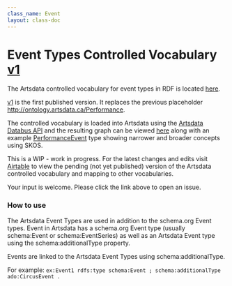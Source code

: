 ```yaml
---
class_name: Event
layout: class-doc
---
```


Event Types Controlled Vocabulary [v1](https://github.com/culturecreates/artsdata-data-model/commits/master/ontology/ontology-event-types.ttl)
==========
The Artsdata controlled vocabulary for event types in RDF is located [here](https://github.com/culturecreates/artsdata-data-model/tree/master/ontology).

[v1](https://github.com/culturecreates/artsdata-data-model/commits/master/ontology/ontology-event-types.ttl) is the first published version. It replaces the previous placeholder [<http://ontology.artsdata.ca/Performance>](http://ontology.artsdata.ca/Performance).

The controlled vocabulary is loaded into Artsdata using the [Artsdata Databus API](https://documenter.getpostman.com/view/3157443/TVep7mv3) and the resulting graph can be viewed [here](http://kg.artsdata.ca/ontology/event-types) along with an example [PerformanceEvent](http://kg.artsdata.ca/ontology/PerformanceEvent) type showing narrower and broader concepts using SKOS.

This is a WIP - work in progress. For the latest changes and edits visit [Airtable](https://airtable.com/shrtyQWqYTvWihO7Y) to view the pending (not yet published) version of the Artsdata controlled vocabulary and mapping to other vocabularies. 

Your input is welcome. Please click the link above to open an issue.

### How to use

The Artsdata Event Types are used in addition to the schema.org Event types.  Event in Artsdata has a schema.org Event type (usually schema:Event or schema:EventSeries) as well as an Artsdata Event type using the schema:additionalType property.

Events are linked to the Artsdata Event Types using schema:additionalType.

For example: `ex:Event1 rdfs:type schema:Event ; schema:additionalType ado:CircusEvent .`

